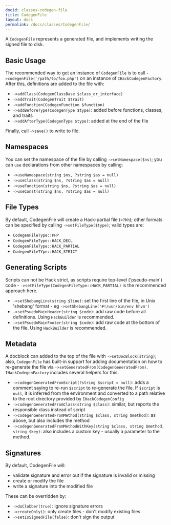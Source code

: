 ```yaml
---
docid: classes-codegen-file
title: CodegenFile
layout: docs
permalink: /docs/classes/CodegenFile/
---
```


A `CodegenFile` represents a generated file, and implements writing the signed
file to disk.

Basic Usage
-----------

The recommended way to get an instance of `CodegenFile` is to call
`->codegenFile('/path/to/foo.php')` on an instance of `IHackCodegenFactory`. After
this, definitions are added to the file with:

 - `->addClass(CodegenClassBase $class_or_interface)`
 - `->addTrait(CodegenTrait $trait)`
 - `->addFunction(CodegenFunction $function)`
 - `->addBeforeType(CodegenType $type)`: added before functions, classes, and traits
 - `->addAfterType(CodegenType $type)`: added at the end of the file

Finally, call `->save()` to write to file.

Namespaces
----------

You can set the namespace of the file by calling `->setNamespace($ns)`; you can
`use` declarations from other namespaces by calling:

 - `->useNamespace(string $ns, ?string $as = null)`
 - `->useClass(string $ns, ?string $as = null)`
 - `->useFunction(string $ns, ?string $as = null)`
 - `->useConst(string $ns, ?string $as = null)`

File Types
----------

By default, CodegenFile will create a Hack-partial file (`<?hh`); other formats
can be specified by calling `->setFileType($type)`; valid types are:

 - `CodegenFileType::PHP`
 - `CodegenFileType::HACK_DECL`
 - `CodegenFileType::HACK_PARTIAL`
 - `CodegenFileTYpe::HACK_STRICT`

Generating Scripts
------------------

Scripts can not be Hack strict, as scripts require top-level ('pseudo-main') code -
`->setFileType(CodegenFileType::HACK_PARTIAL)` is the recommended approach here.

 - `->setShebangLine(string $line)`: set the first line of the file, in Unix
   'shebang' format - eg `->setShebangLine('#!/usr/bin/env hhvm')`
 - `->setPsuedoMainHeader(string $code)`: add raw code before all definitions. Using
   `HackBuilder` is recommended.
 - `->setPsuedoMainFooter(string $code)`: add raw code at the bottom of the file.
   Using `HackBuilder` is recommended.

Metadata
--------

A docblock can added to the top of the file with `->setDocBlock(string)`; also,
`CodegenFile` has built-in support for adding documentation on how to re-generate
the file via `->setGeneratedFrom(CodegenGeneratedFrom)`. `IHackCodegenFactory`
includes several helpers for this:

 - `->codegenGeneratedFromScript(?string $script = null)`: adds a comment saying to
   re-run `$script` to re-generate the file. If `$script` is `null`, it is inferred
   from the environment and converted to a path relative to the root directory
   provided by `IHackCodegenConfig`
 - `->codegenGeneratedFromClass(string $class)`: similar, but reports the responsible
   class instead of script
 - `->codegenGeneratedFromMethod(string $class, string $method)`: as above, but also
   includes the method
 - `->codegenGeneratedFromMethodWithKey(string $class, string $method, string $key)`:
   also includes a custom key - usually a parameter to the method.

Signatures
----------

By default, CodegenFile will:

 - validate signature and error out if the signature is invalid or missing
 - create or modify the file
 - write a signature into the modified file

These can be overridden by:

 - `->doClobber(true)`: ignore signature errors
 - `->createOnly()`: only create files - don't modify existing files
 - `->setIsSignedFile(false)`: don't sign the output
